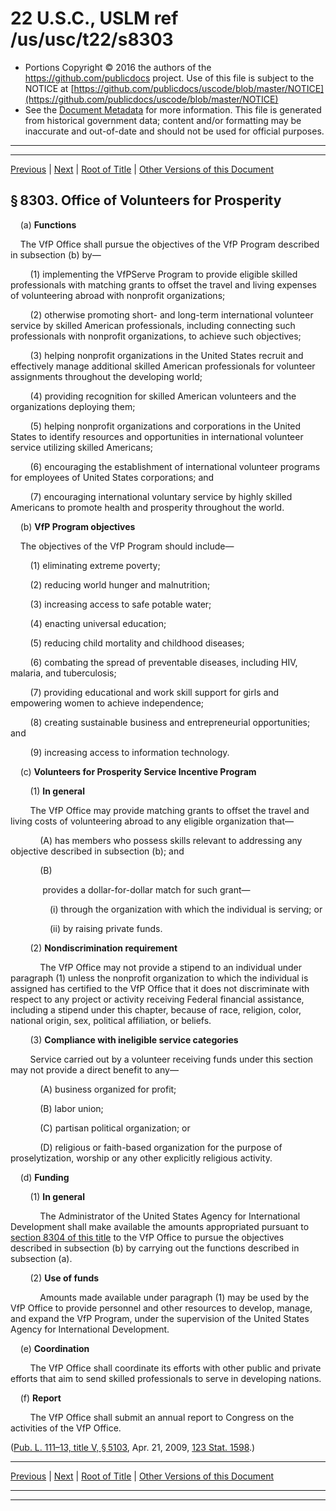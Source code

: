 ---
---

# 22 U.S.C., USLM ref /us/usc/t22/s8303

* Portions Copyright © 2016 the authors of the https://github.com/publicdocs project.
  Use of this file is subject to the NOTICE at [https://github.com/publicdocs/uscode/blob/master/NOTICE](https://github.com/publicdocs/uscode/blob/master/NOTICE)
* See the [Document Metadata](././../../../..//README.md) for more information.
  This file is generated from historical government data; content and/or formatting may be inaccurate and out-of-date and should not be used for official purposes.

----------
----------

[Previous](./../../../..//us/usc/t22/ch90/m__us_usc_t22_s8302.md) | [Next](./../../../..//us/usc/t22/ch90/m__us_usc_t22_s8304.md) | [Root of Title](./../../../../) | [Other Versions of this Document](https://publicdocs.github.io/go/links?ns=uslm&ref=%2Fus%2Fusc%2Ft22%2Fs8303)

## § 8303. Office of Volunteers for Prosperity

    (a) __Functions__ 

    The VfP Office shall pursue the objectives of the VfP Program described in subsection (b) by—

        (1) implementing the VfPServe Program to provide eligible skilled professionals with matching grants to offset the travel and living expenses of volunteering abroad with nonprofit organizations;

        (2) otherwise promoting short- and long-term international volunteer service by skilled American professionals, including connecting such professionals with nonprofit organizations, to achieve such objectives;

        (3) helping nonprofit organizations in the United States recruit and effectively manage additional skilled American professionals for volunteer assignments throughout the developing world;

        (4) providing recognition for skilled American volunteers and the organizations deploying them;

        (5) helping nonprofit organizations and corporations in the United States to identify resources and opportunities in international volunteer service utilizing skilled Americans;

        (6) encouraging the establishment of international volunteer programs for employees of United States corporations; and

        (7) encouraging international voluntary service by highly skilled Americans to promote health and prosperity throughout the world.

    (b) __VfP Program objectives__ 

    The objectives of the VfP Program should include—

        (1) eliminating extreme poverty;

        (2) reducing world hunger and malnutrition;

        (3) increasing access to safe potable water;

        (4) enacting universal education;

        (5) reducing child mortality and childhood diseases;

        (6) combating the spread of preventable diseases, including HIV, malaria, and tuberculosis;

        (7) providing educational and work skill support for girls and empowering women to achieve independence;

        (8) creating sustainable business and entrepreneurial opportunities; and

        (9) increasing access to information technology.

    (c) __Volunteers for Prosperity Service Incentive Program__ 

        (1) __In general__ 

        The VfP Office may provide matching grants to offset the travel and living costs of volunteering abroad to any eligible organization that—

            (A) has members who possess skills relevant to addressing any objective described in subsection (b); and

            (B)

             provides a dollar-for-dollar match for such grant—

                (i) through the organization with which the individual is serving; or

                (ii) by raising private funds.

        (2) __Nondiscrimination requirement__ 

            The VfP Office may not provide a stipend to an individual under paragraph (1) unless the nonprofit organization to which the individual is assigned has certified to the VfP Office that it does not discriminate with respect to any project or activity receiving Federal financial assistance, including a stipend under this chapter, because of race, religion, color, national origin, sex, political affiliation, or beliefs.

        (3) __Compliance with ineligible service categories__ 

        Service carried out by a volunteer receiving funds under this section may not provide a direct benefit to any—

            (A) business organized for profit;

            (B) labor union;

            (C) partisan political organization; or

            (D) religious or faith-based organization for the purpose of proselytization, worship or any other explicitly religious activity.

    (d) __Funding__ 

        (1) __In general__ 

            The Administrator of the United States Agency for International Development shall make available the amounts appropriated pursuant to [section 8304 of this title][/us/usc/t22/s8304] to the VfP Office to pursue the objectives described in subsection (b) by carrying out the functions described in subsection (a).

        (2) __Use of funds__ 

            Amounts made available under paragraph (1) may be used by the VfP Office to provide personnel and other resources to develop, manage, and expand the VfP Program, under the supervision of the United States Agency for International Development.

    (e) __Coordination__ 

        The VfP Office shall coordinate its efforts with other public and private efforts that aim to send skilled professionals to serve in developing nations.

    (f) __Report__ 

        The VfP Office shall submit an annual report to Congress on the activities of the VfP Office.

([Pub. L. 111–13, title V, § 5103][/us/pl/111/13/s5103], Apr. 21, 2009, [123 Stat. 1598][/us/stat/123/1598].)

----------

[Previous](./../../../..//us/usc/t22/ch90/m__us_usc_t22_s8302.md) | [Next](./../../../..//us/usc/t22/ch90/m__us_usc_t22_s8304.md) | [Root of Title](./../../../../) | [Other Versions of this Document](https://publicdocs.github.io/go/links?ns=uslm&ref=%2Fus%2Fusc%2Ft22%2Fs8303)

----------
----------

[/us/usc/t22/s8304]: https://publicdocs.github.io/go/links?ns=uslm&ref=%2Fus%2Fusc%2Ft22%2Fs8304
[/us/pl/111/13/s5103]: https://publicdocs.github.io/go/links?ns=uslm&ref=%2Fus%2Fpl%2F111%2F13%2Fs5103
[/us/stat/123/1598]: https://publicdocs.github.io/go/links?ns=uslm&ref=%2Fus%2Fstat%2F123%2F1598


